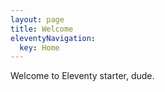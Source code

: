 ```yaml
---
layout: page
title: Welcome
eleventyNavigation:
  key: Home
---
```


Welcome to Eleventy starter, dude.

